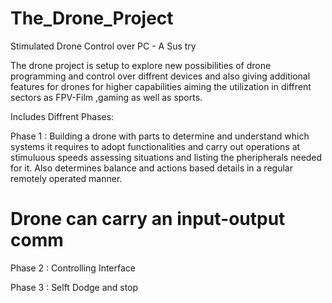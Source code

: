 # The_Drone_Project
Stimulated Drone Control over PC - A Sus try

The drone project is setup to explore new possibilities of drone programming and control over diffrent devices and also giving additional features for drones 
for higher capabilities aiming the utilization in diffrent sectors as FPV-Film ,gaming as well as sports.

Includes Diffrent Phases:

Phase 1 : Building a drone with parts to determine and understand which systems it requires to adopt functionalities and carry out operations at
stimuluous speeds assessing situations and listing the pheripherals needed for it. Also determines balance and actions based details in a regular remotely 
operated manner.

# Drone can carry an input-output comm

Phase 2 : Controlling Interface

Phase 3 : Selft Dodge and stop
